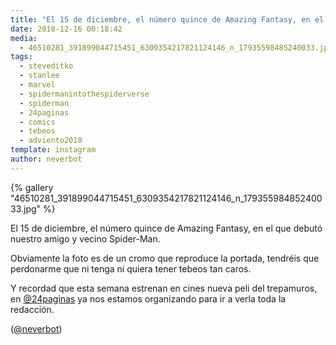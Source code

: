 ```yaml
---
title: "El 15 de diciembre, el número quince de Amazing Fantasy, en el que debutó nuestro amigo y vecino Spider-Man"
date: 2018-12-16 00:18:42
media: 
  - 46510281_391899044715451_6309354217821124146_n_17935598485240033.jpg
tags: 
  - steveditko
  - stanlee
  - marvel
  - spidermanintothespiderverse
  - spiderman
  - 24paginas
  - comics
  - tebeos
  - adviento2018
template: instagram
author: neverbot
---
```


{% gallery "46510281_391899044715451_6309354217821124146_n_17935598485240033.jpg" %}

El 15 de diciembre, el número quince de Amazing Fantasy, en el que debutó nuestro amigo y vecino Spider-Man.

Obviamente la foto es de un cromo que reproduce la portada, tendréis que perdonarme que ni tenga ni quiera tener tebeos tan caros.

Y recordad que esta semana estrenan en cines nueva peli del trepamuros, en [@24paginas](https://instagram.com/24paginas) ya nos estamos organizando para ir a verla toda la redacción.

([@neverbot](https://instagram.com/neverbot))
